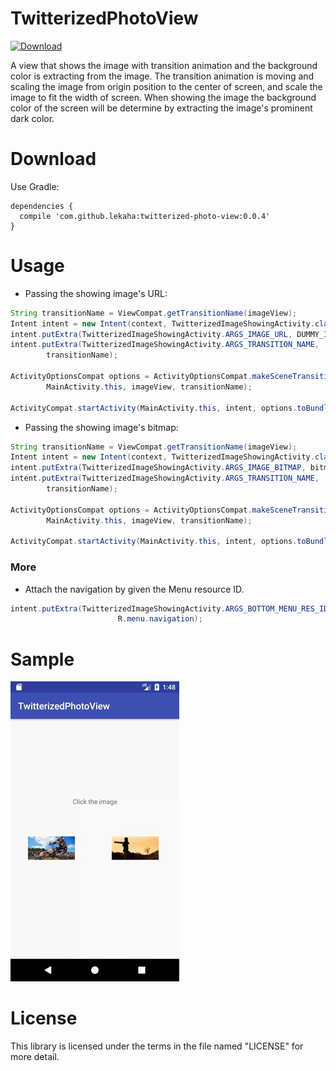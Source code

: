 TwitterizedPhotoView
=========

[![Download](https://api.bintray.com/packages/lekaha/MavenRepo/TwitterizedPhotoView/images/download.svg)](https://bintray.com/lekaha/MavenRepo/TwitterizedPhotoView/_latestVersion)

A view that shows the image with transition animation and the background color is extracting 
from the image. The transition animation is moving and scaling the image from origin position to
  the center of screen, and scale the image to fit the width of screen. When showing the image the
  background color of the screen will be determine by extracting the image's prominent dark color.
  
Download
=========
Use Gradle:
```
dependencies {
  compile 'com.github.lekaha:twitterized-photo-view:0.0.4'
}
```
    
Usage
=========

- Passing the showing image's URL:

```java
String transitionName = ViewCompat.getTransitionName(imageView);
Intent intent = new Intent(context, TwitterizedImageShowingActivity.class);
intent.putExtra(TwitterizedImageShowingActivity.ARGS_IMAGE_URL, DUMMY_IMAGE_URL);
intent.putExtra(TwitterizedImageShowingActivity.ARGS_TRANSITION_NAME,
        transitionName);

ActivityOptionsCompat options = ActivityOptionsCompat.makeSceneTransitionAnimation(
        MainActivity.this, imageView, transitionName);

ActivityCompat.startActivity(MainActivity.this, intent, options.toBundle());
```

- Passing the showing image's bitmap:

```java
String transitionName = ViewCompat.getTransitionName(imageView);
Intent intent = new Intent(context, TwitterizedImageShowingActivity.class);
intent.putExtra(TwitterizedImageShowingActivity.ARGS_IMAGE_BITMAP, bitmap);
intent.putExtra(TwitterizedImageShowingActivity.ARGS_TRANSITION_NAME,
        transitionName);

ActivityOptionsCompat options = ActivityOptionsCompat.makeSceneTransitionAnimation(
        MainActivity.this, imageView, transitionName);

ActivityCompat.startActivity(MainActivity.this, intent, options.toBundle());

```

### More
  
- Attach the navigation by given the Menu resource ID.
```java
intent.putExtra(TwitterizedImageShowingActivity.ARGS_BOTTOM_MENU_RES_ID,
                        R.menu.navigation);
```
Sample
=========
![Sample screenshot1](/screenshots/show.gif)

License
=========

This library is licensed under the terms in the file named "LICENSE" for more detail.

